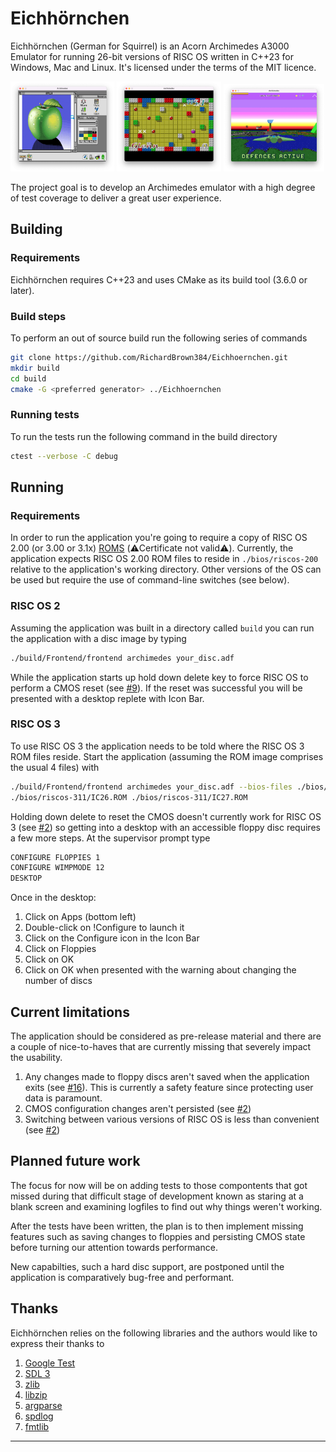 # Eichhörnchen

Eichhörnchen (German for Squirrel) is an Acorn Archimedes A3000 Emulator for running 26-bit versions of RISC OS 
written in C++23 for Windows, Mac and Linux. It's licensed under the terms of the MIT licence.

<p float="left">
  <img src="media/artworks-apple.png" width="33%" />
  <img src="media/pushy-2.png" width="33%" />
  <img src="media/star-fighter-3000-demo.png" width="32%" />
</p>

The project goal is to develop an Archimedes emulator with a high degree of test coverage
to deliver a great user experience.

## Building

### Requirements
Eichhörnchen requires C++23 and uses CMake as its build tool (3.6.0 or later).

### Build steps

To perform an out of source build run the following series of commands

```bash
git clone https://github.com/RichardBrown384/Eichhoernchen.git
mkdir build
cd build
cmake -G <preferred generator> ../Eichhoernchen
```

### Running tests

To run the tests run the following command in the build directory
```bash
ctest --verbose -C debug
```

## Running

### Requirements
In order to run the application you're going to require a copy of RISC OS 2.00 (or 3.00 or 3.1x) [ROMS][riscos-com]
(⚠️Certificate not valid⚠️). Currently, the application expects RISC OS 2.00 ROM files to reside in `./bios/riscos-200` 
relative to the application's working directory. Other versions of the OS can be used but require the use of 
command-line switches (see below).

### RISC OS 2
Assuming the application was built in a directory called `build` you can run the application with a disc image
by typing 

```bash
./build/Frontend/frontend archimedes your_disc.adf
```

While the application starts up hold down delete key to force RISC OS to perform a CMOS reset
(see [#9][iss9]). If the reset was successful you will be presented with a desktop replete with Icon Bar.

### RISC OS 3
To use RISC OS 3 the application needs to be told where the RISC OS 3 ROM files reside. Start the application
(assuming the ROM image comprises the usual 4 files) with

```bash
./build/Frontend/frontend archimedes your_disc.adf --bios-files ./bios/riscos-311/IC24.ROM ./bios/riscos-311/IC25.ROM
./bios/riscos-311/IC26.ROM ./bios/riscos-311/IC27.ROM
```

Holding down delete to reset the CMOS doesn't currently work for RISC OS 3 (see [#2][iss2]) so getting into a desktop with
an accessible floppy disc requires a few more steps. At the supervisor prompt type

```bash
CONFIGURE FLOPPIES 1
CONFIGURE WIMPMODE 12
DESKTOP
```

Once in the desktop:

1. Click on Apps (bottom left)
2. Double-click on !Configure to launch it
3. Click on the Configure icon in the Icon Bar
4. Click on Floppies
5. Click on OK
6. Click on OK when presented with the warning about changing the number of discs

## Current limitations

The application should be considered as pre-release material and there are a couple of nice-to-haves that are
currently missing that severely impact the usability.

1. Any changes made to floppy discs aren't saved when the application exits (see [#16][iss16]).
This is currently a safety feature since protecting user data is paramount.
2. CMOS configuration changes aren't persisted (see [#2][iss2])
3. Switching between various versions of RISC OS is less than convenient (see [#2][iss2])

## Planned future work

The focus for now will be on adding tests to those compontents that got missed during that
difficult stage of development known as staring at a blank screen and examining logfiles to
find out why things weren't working. 

After the tests have been written, the plan is to then implement missing features
such as saving changes to floppies and persisting CMOS state before turning our 
attention towards performance.

New capabilties, such a hard disc support, are postponed until the application is 
comparatively bug-free and performant.

## Thanks

Eichhörnchen relies on the following libraries and the authors would like to express their thanks to

1. [Google Test][google-test]
2. [SDL 3][sdl-3]
3. [zlib][zlib]
4. [libzip][libzip]
5. [argparse][argparse]
6. [spdlog][spdlog]
7. [fmtlib][fmtlib]

---
[riscos-com]: https://riscos.com/emulation/index.php
[google-test]: https://github.com/google/googletest.git
[sdl-3]: https://github.com/libsdl-org/SDL.git
[zlib]: https://github.com/madler/zlib.git
[libzip]: https://github.com/madler/zlib.git
[argparse]: https://github.com/p-ranav/argparse
[spdlog]: https://github.com/gabime/spdlog.git
[fmtlib]: https://github.com/fmtlib/fmt.git
[iss2]: https://github.com/RichardBrown384/Eichhoernchen/issues/2
[iss9]: https://github.com/RichardBrown384/Eichhoernchen/issues/9
[iss16]: https://github.com/RichardBrown384/Eichhoernchen/issues/16


